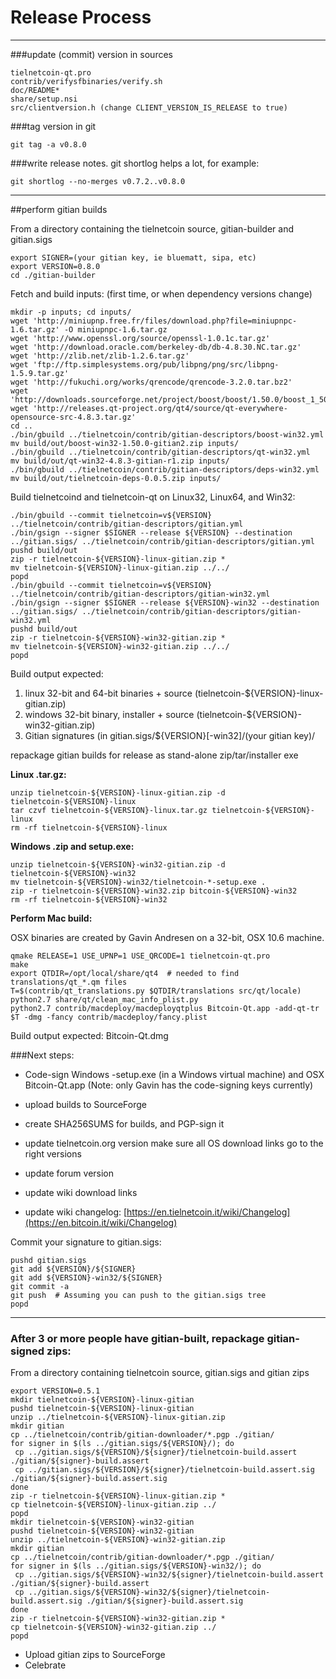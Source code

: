 Release Process
====================

* * *

###update (commit) version in sources


	tielnetcoin-qt.pro
	contrib/verifysfbinaries/verify.sh
	doc/README*
	share/setup.nsi
	src/clientversion.h (change CLIENT_VERSION_IS_RELEASE to true)

###tag version in git

	git tag -a v0.8.0

###write release notes. git shortlog helps a lot, for example:

	git shortlog --no-merges v0.7.2..v0.8.0

* * *

##perform gitian builds

 From a directory containing the tielnetcoin source, gitian-builder and gitian.sigs
  
	export SIGNER=(your gitian key, ie bluematt, sipa, etc)
	export VERSION=0.8.0
	cd ./gitian-builder

 Fetch and build inputs: (first time, or when dependency versions change)

	mkdir -p inputs; cd inputs/
	wget 'http://miniupnp.free.fr/files/download.php?file=miniupnpc-1.6.tar.gz' -O miniupnpc-1.6.tar.gz
	wget 'http://www.openssl.org/source/openssl-1.0.1c.tar.gz'
	wget 'http://download.oracle.com/berkeley-db/db-4.8.30.NC.tar.gz'
	wget 'http://zlib.net/zlib-1.2.6.tar.gz'
	wget 'ftp://ftp.simplesystems.org/pub/libpng/png/src/libpng-1.5.9.tar.gz'
	wget 'http://fukuchi.org/works/qrencode/qrencode-3.2.0.tar.bz2'
	wget 'http://downloads.sourceforge.net/project/boost/boost/1.50.0/boost_1_50_0.tar.bz2'
	wget 'http://releases.qt-project.org/qt4/source/qt-everywhere-opensource-src-4.8.3.tar.gz'
	cd ..
	./bin/gbuild ../tielnetcoin/contrib/gitian-descriptors/boost-win32.yml
	mv build/out/boost-win32-1.50.0-gitian2.zip inputs/
	./bin/gbuild ../tielnetcoin/contrib/gitian-descriptors/qt-win32.yml
	mv build/out/qt-win32-4.8.3-gitian-r1.zip inputs/
	./bin/gbuild ../tielnetcoin/contrib/gitian-descriptors/deps-win32.yml
	mv build/out/tielnetcoin-deps-0.0.5.zip inputs/

 Build tielnetcoind and tielnetcoin-qt on Linux32, Linux64, and Win32:
  
	./bin/gbuild --commit tielnetcoin=v${VERSION} ../tielnetcoin/contrib/gitian-descriptors/gitian.yml
	./bin/gsign --signer $SIGNER --release ${VERSION} --destination ../gitian.sigs/ ../tielnetcoin/contrib/gitian-descriptors/gitian.yml
	pushd build/out
	zip -r tielnetcoin-${VERSION}-linux-gitian.zip *
	mv tielnetcoin-${VERSION}-linux-gitian.zip ../../
	popd
	./bin/gbuild --commit tielnetcoin=v${VERSION} ../tielnetcoin/contrib/gitian-descriptors/gitian-win32.yml
	./bin/gsign --signer $SIGNER --release ${VERSION}-win32 --destination ../gitian.sigs/ ../tielnetcoin/contrib/gitian-descriptors/gitian-win32.yml
	pushd build/out
	zip -r tielnetcoin-${VERSION}-win32-gitian.zip *
	mv tielnetcoin-${VERSION}-win32-gitian.zip ../../
	popd

  Build output expected:

  1. linux 32-bit and 64-bit binaries + source (tielnetcoin-${VERSION}-linux-gitian.zip)
  2. windows 32-bit binary, installer + source (tielnetcoin-${VERSION}-win32-gitian.zip)
  3. Gitian signatures (in gitian.sigs/${VERSION}[-win32]/(your gitian key)/

repackage gitian builds for release as stand-alone zip/tar/installer exe

**Linux .tar.gz:**

	unzip tielnetcoin-${VERSION}-linux-gitian.zip -d tielnetcoin-${VERSION}-linux
	tar czvf tielnetcoin-${VERSION}-linux.tar.gz tielnetcoin-${VERSION}-linux
	rm -rf tielnetcoin-${VERSION}-linux

**Windows .zip and setup.exe:**

	unzip tielnetcoin-${VERSION}-win32-gitian.zip -d tielnetcoin-${VERSION}-win32
	mv tielnetcoin-${VERSION}-win32/tielnetcoin-*-setup.exe .
	zip -r tielnetcoin-${VERSION}-win32.zip bitcoin-${VERSION}-win32
	rm -rf tielnetcoin-${VERSION}-win32

**Perform Mac build:**

  OSX binaries are created by Gavin Andresen on a 32-bit, OSX 10.6 machine.

	qmake RELEASE=1 USE_UPNP=1 USE_QRCODE=1 tielnetcoin-qt.pro
	make
	export QTDIR=/opt/local/share/qt4  # needed to find translations/qt_*.qm files
	T=$(contrib/qt_translations.py $QTDIR/translations src/qt/locale)
	python2.7 share/qt/clean_mac_info_plist.py
	python2.7 contrib/macdeploy/macdeployqtplus Bitcoin-Qt.app -add-qt-tr $T -dmg -fancy contrib/macdeploy/fancy.plist

 Build output expected: Bitcoin-Qt.dmg

###Next steps:

* Code-sign Windows -setup.exe (in a Windows virtual machine) and
  OSX Bitcoin-Qt.app (Note: only Gavin has the code-signing keys currently)

* upload builds to SourceForge

* create SHA256SUMS for builds, and PGP-sign it

* update tielnetcoin.org version
  make sure all OS download links go to the right versions

* update forum version

* update wiki download links

* update wiki changelog: [https://en.tielnetcoin.it/wiki/Changelog](https://en.bitcoin.it/wiki/Changelog)

Commit your signature to gitian.sigs:

	pushd gitian.sigs
	git add ${VERSION}/${SIGNER}
	git add ${VERSION}-win32/${SIGNER}
	git commit -a
	git push  # Assuming you can push to the gitian.sigs tree
	popd

-------------------------------------------------------------------------

### After 3 or more people have gitian-built, repackage gitian-signed zips:

From a directory containing tielnetcoin source, gitian.sigs and gitian zips

	export VERSION=0.5.1
	mkdir tielnetcoin-${VERSION}-linux-gitian
	pushd tielnetcoin-${VERSION}-linux-gitian
	unzip ../tielnetcoin-${VERSION}-linux-gitian.zip
	mkdir gitian
	cp ../tielnetcoin/contrib/gitian-downloader/*.pgp ./gitian/
	for signer in $(ls ../gitian.sigs/${VERSION}/); do
	 cp ../gitian.sigs/${VERSION}/${signer}/tielnetcoin-build.assert ./gitian/${signer}-build.assert
	 cp ../gitian.sigs/${VERSION}/${signer}/tielnetcoin-build.assert.sig ./gitian/${signer}-build.assert.sig
	done
	zip -r tielnetcoin-${VERSION}-linux-gitian.zip *
	cp tielnetcoin-${VERSION}-linux-gitian.zip ../
	popd
	mkdir tielnetcoin-${VERSION}-win32-gitian
	pushd tielnetcoin-${VERSION}-win32-gitian
	unzip ../tielnetcoin-${VERSION}-win32-gitian.zip
	mkdir gitian
	cp ../tielnetcoin/contrib/gitian-downloader/*.pgp ./gitian/
	for signer in $(ls ../gitian.sigs/${VERSION}-win32/); do
	 cp ../gitian.sigs/${VERSION}-win32/${signer}/tielnetcoin-build.assert ./gitian/${signer}-build.assert
	 cp ../gitian.sigs/${VERSION}-win32/${signer}/tielnetcoin-build.assert.sig ./gitian/${signer}-build.assert.sig
	done
	zip -r tielnetcoin-${VERSION}-win32-gitian.zip *
	cp tielnetcoin-${VERSION}-win32-gitian.zip ../
	popd

- Upload gitian zips to SourceForge
- Celebrate 
